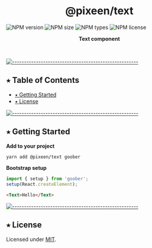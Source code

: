 <!-- ⚠️ This README has been generated from the file(s) "../../blueprint.md" ⚠️-->
<h1 align="center">@pixeen/text</h1>

![NPM version](https://img.shields.io/npm/v/@pixeen/text?style=flat-square)
![NPM size](https://img.shields.io/bundlephobia/minzip/@pixeen/text?label=SIZE&style=flat-square)
![NPM types](https://img.shields.io/npm/types/@pixeen/text?style=flat-square)
![NPM license](https://img.shields.io/npm/l/@pixeen/text?label=LICENSE&style=flat-square)

<p align="center">
  <b>Text component</b></br>
  <sub><sub>
</p>

<br />



[![-----------------------------------------------------](https://raw.githubusercontent.com/andreasbm/readme/master/assets/lines/solar.png)](#table-of-contents)

## ⭑ Table of Contents

* [⭑ Getting Started](#-getting-started)
* [⭑ License](#-license)


[![-----------------------------------------------------](https://raw.githubusercontent.com/andreasbm/readme/master/assets/lines/solar.png)](#getting-started)

## ⭑ Getting Started

**Add to your project**

```bash
yarn add @pixeen/text goober
```

**Bootstrap setup**

```typescript jsx
import { setup } from 'goober';
setup(React.createElement);
```

```html
<Text>Hello</Text>
```



[![-----------------------------------------------------](https://raw.githubusercontent.com/andreasbm/readme/master/assets/lines/solar.png)](#license)

## ⭑ License
	
Licensed under [MIT](https://opensource.org/licenses/MIT).
